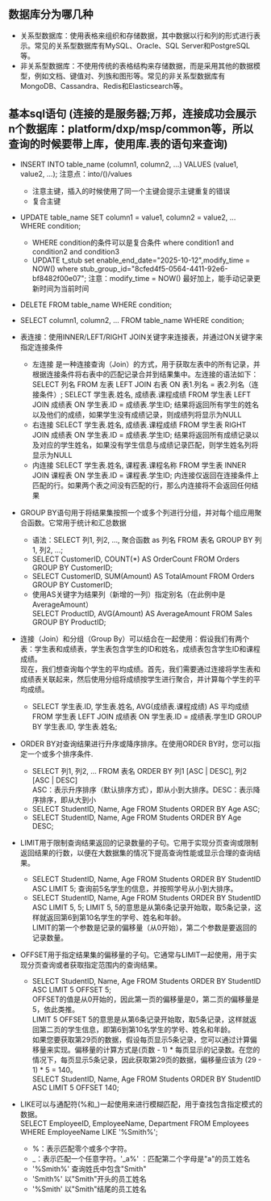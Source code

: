 ## 数据库分为哪几种
- 关系型数据库：使用表格来组织和存储数据，其中数据以行和列的形式进行表示。常见的关系型数据库有MySQL、Oracle、SQL Server和PostgreSQL等。
- 非关系型数据库：不使用传统的表格结构来存储数据，而是采用其他的数据模型，例如文档、键值对、列族和图形等。常见的非关系型数据库有MongoDB、Cassandra、Redis和Elasticsearch等。

## 基本sql语句 (连接的是服务器;万邦，连接成功会展示n个数据库：platform/dxp/msp/common等，所以查询的时候要带上库，使用库.表的语句来查询)
- INSERT INTO table_name (column1, column2, ...) VALUES (value1, value2, ...);         注意点：into/()/values 
  - 注意主键，插入的时候使用了同一个主键会提示主键重复的错误
  - 复合主键
- UPDATE table_name SET column1 = value1, column2 = value2, ... WHERE condition;
  - WHERE condition的条件可以是复合条件 where condition1 and condition2 and condition3
  - UPDATE t_stub set enable_end_date="2025-10-12",modify_time = NOW() where stub_group_id="8cfed4f5-0564-4411-92e6-bf8482f00e07";    注意：modify_time = NOW() 最好加上，能手动记录更新时间为当前时间
- DELETE FROM table_name WHERE condition;
- SELECT column1, column2, ... FROM table_name WHERE condition;
- 表连接：使用INNER/LEFT/RIGHT JOIN关键字来连接表，并通过ON关键字来指定连接条件 
  - 左连接 是一种连接查询（Join）的方式，用于获取左表中的所有记录，并根据连接条件将右表中的匹配记录合并到结果集中。左连接的语法如下：
    SELECT 列名 FROM 左表 LEFT JOIN 右表 ON 表1.列名 = 表2.列名（连接条件）;
    SELECT 学生表.姓名, 成绩表.课程成绩 FROM 学生表 LEFT JOIN 成绩表 ON 学生表.ID = 成绩表.学生ID;
    结果将返回所有学生的姓名以及他们的成绩，如果学生没有成绩记录，则成绩列将显示为NULL
  - 右连接 SELECT 学生表.姓名, 成绩表.课程成绩 FROM 学生表 RIGHT JOIN 成绩表 ON 学生表.ID = 成绩表.学生ID;
    结果将返回所有成绩记录以及对应的学生姓名，如果没有学生信息与成绩记录匹配，则学生姓名列将显示为NULL
  - 内连接 SELECT 学生表.姓名, 课程表.课程名称 FROM 学生表 INNER JOIN 课程表 ON 学生表.ID = 课程表.学生ID;
    内连接仅返回在连接条件上匹配的行。如果两个表之间没有匹配的行，那么内连接将不会返回任何结果

- GROUP BY语句用于将结果集按照一个或多个列进行分组，并对每个组应用聚合函数。它常用于统计和汇总数据 
  - 语法：SELECT 列1, 列2, ..., 聚合函数 as 列名 FROM 表名 GROUP BY 列1, 列2, ...;
  - SELECT CustomerID, COUNT(*) AS OrderCount FROM Orders GROUP BY CustomerID;
  - SELECT CustomerID, SUM(Amount) AS TotalAmount FROM Orders GROUP BY CustomerID;
  - 使用AS关键字为结果列（新增的一列）指定别名（在此例中是AverageAmount）  
    SELECT ProductID, AVG(Amount) AS AverageAmount FROM Sales GROUP BY ProductID;
    
- 连接（Join）和分组（Group By）可以结合在一起使用：假设我们有两个表：学生表和成绩表，学生表包含学生的ID和姓名，成绩表包含学生ID和课程成绩。  
  现在，我们想查询每个学生的平均成绩。首先，我们需要通过连接将学生表和成绩表关联起来，然后使用分组将成绩按学生进行聚合，并计算每个学生的平均成绩。
  - SELECT 学生表.ID, 学生表.姓名, AVG(成绩表.课程成绩) AS 平均成绩 FROM 学生表 LEFT JOIN 成绩表 ON 学生表.ID = 成绩表.学生ID GROUP BY 学生表.ID, 学生表.姓名;
  
- ORDER BY对查询结果进行升序或降序排序。在使用ORDER BY时，您可以指定一个或多个排序条件.
  - SELECT 列1, 列2, ... FROM 表名 ORDER BY 列1 [ASC | DESC], 列2 [ASC | DESC]  
    ASC：表示升序排序（默认排序方式），即从小到大排序。DESC：表示降序排序，即从大到小
  - SELECT StudentID, Name, Age FROM Students ORDER BY Age ASC;
  - SELECT StudentID, Name, Age FROM Students ORDER BY Age DESC;

- LIMIT用于限制查询结果返回的记录数量的子句。它用于实现分页查询或限制返回结果的行数，以便在大数据集的情况下提高查询性能或显示合理的查询结果。
  - SELECT StudentID, Name, Age FROM Students ORDER BY StudentID ASC LIMIT 5;  查询前5名学生的信息，并按照学号从小到大排序。
  - SELECT StudentID, Name, Age FROM Students ORDER BY StudentID ASC LIMIT 5, 5;   LIMIT 5, 5的意思是从第6条记录开始取，取5条记录，这样就返回第6到第10名学生的学号、姓名和年龄。  
    LIMIT的第一个参数是记录的偏移量（从0开始），第二个参数是要返回的记录数量。
    
- OFFSET用于指定结果集的偏移量的子句。它通常与LIMIT一起使用，用于实现分页查询或者获取指定范围内的查询结果。
  - SELECT StudentID, Name, Age FROM Students ORDER BY StudentID ASC LIMIT 5 OFFSET 5;  
  OFFSET的值是从0开始的，因此第一页的偏移量是0，第二页的偏移量是5，依此类推。  
  LIMIT 5 OFFSET 5的意思是从第6条记录开始取，取5条记录，这样就返回第二页的学生信息，即第6到第10名学生的学号、姓名和年龄。  
  如果您要获取第29页的数据，假设每页显示5条记录，您可以通过计算偏移量来实现。偏移量的计算方式是(页数 - 1) * 每页显示的记录数。在您的情况下，每页显示5条记录，因此获取第29页的数据，偏移量应该为 (29 - 1) * 5 = 140。  
  SELECT StudentID, Name, Age FROM Students ORDER BY StudentID ASC LIMIT 5 OFFSET 140;

- LIKE可以与通配符(%和_)一起使用来进行模糊匹配，用于查找包含指定模式的数据。  
SELECT EmployeeID, EmployeeName, Department FROM Employees WHERE EmployeeName LIKE '%Smith%';
  - %：表示匹配零个或多个字符。
  - _：表示匹配一个任意字符。'_a%' ：匹配第二个字母是"a"的员工姓名
  - '%Smith%'  查询姓氏中包含"Smith"
  - 'Smith%'   以"Smith"开头的员工姓名
  - '%Smith'  以"Smith"结尾的员工姓名





